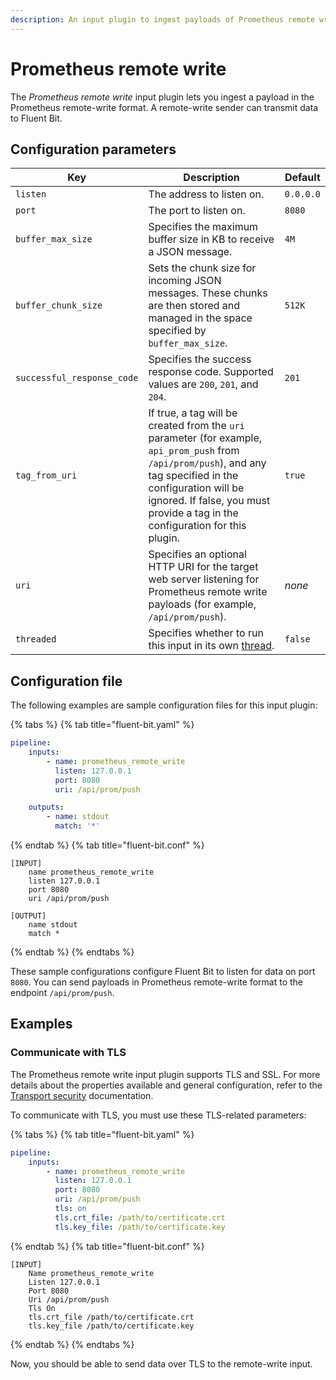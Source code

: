 ```yaml
---
description: An input plugin to ingest payloads of Prometheus remote write
---
```


# Prometheus remote write

The _Prometheus remote write_ input plugin lets you ingest a payload in the Prometheus remote-write format. A remote-write sender can transmit data to Fluent Bit.

## Configuration parameters

| Key | Description | Default |
| --- | ----------- | ------- |
| `listen` | The address to listen on. | `0.0.0.0` |
| `port` | The port to listen on. | `8080` |
| `buffer_max_size` | Specifies the maximum buffer size in KB to receive a JSON message. | `4M` |
| `buffer_chunk_size` | Sets the chunk size for incoming JSON messages. These chunks are then stored and managed in the space specified by `buffer_max_size`. | `512K` |
| `successful_response_code` | Specifies the success response code. Supported values are `200`, `201`, and `204`. | `201` |
| `tag_from_uri` | If true, a tag will be created from the `uri` parameter (for example, `api_prom_push` from `/api/prom/push`), and any tag specified in the configuration will be ignored. If false, you must provide a tag in the configuration for this plugin. | `true` |
| `uri` | Specifies an optional HTTP URI for the target web server listening for Prometheus remote write payloads (for example, `/api/prom/push`). | _none_ |
| `threaded` | Specifies whether to run this input in its own [thread](../../administration/multithreading.md#inputs). | `false` |

## Configuration file

The following examples are sample configuration files for this input plugin:

{% tabs %}
{% tab title="fluent-bit.yaml" %}

```yaml
pipeline:
    inputs:
        - name: prometheus_remote_write
          listen: 127.0.0.1
          port: 8080
          uri: /api/prom/push

    outputs:
        - name: stdout
          match: '*'
```

{% endtab %}
{% tab title="fluent-bit.conf" %}

```text
[INPUT]
    name prometheus_remote_write
    listen 127.0.0.1
    port 8080
    uri /api/prom/push

[OUTPUT]
    name stdout
    match *
```

{% endtab %}
{% endtabs %}

These sample configurations configure Fluent Bit to listen for data on port `8080`. You can send payloads in Prometheus remote-write format to the endpoint `/api/prom/push`.

## Examples

### Communicate with TLS

The Prometheus remote write input plugin supports TLS and SSL. For more details about the properties available and general configuration, refer to the [Transport security](../../administration/transport-security.md) documentation.

To communicate with TLS, you must use these TLS-related parameters:

{% tabs %}
{% tab title="fluent-bit.yaml" %}

```yaml
pipeline:
    inputs:
        - name: prometheus_remote_write
          listen: 127.0.0.1
          port: 8080
          uri: /api/prom/push
          tls: on
          tls.crt_file: /path/to/certificate.crt
          tls.key_file: /path/to/certificate.key
```

{% endtab %}
{% tab title="fluent-bit.conf" %}

```text
[INPUT]
    Name prometheus_remote_write
    Listen 127.0.0.1
    Port 8080
    Uri /api/prom/push
    Tls On
    tls.crt_file /path/to/certificate.crt
    tls.key_file /path/to/certificate.key
```

{% endtab %}
{% endtabs %}

Now, you should be able to send data over TLS to the remote-write input.
